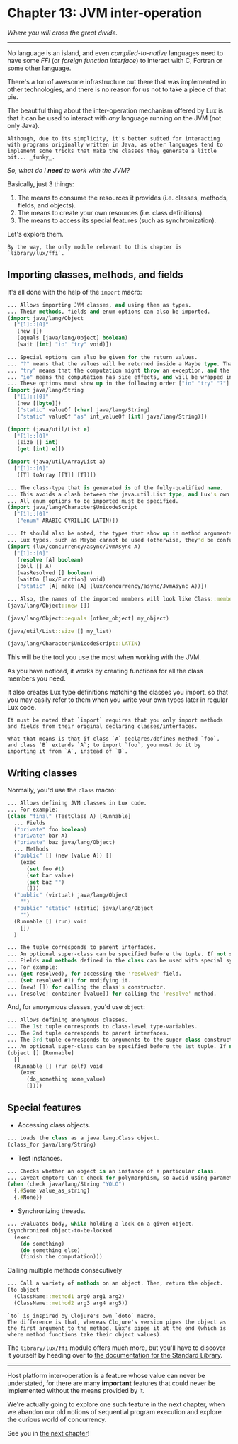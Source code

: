 # Chapter 13: JVM inter-operation

_Where you will cross the great divide._

---

No language is an island, and even _compiled-to-native_ languages need to have some _FFI_ (or _foreign function interface_) to interact with C, Fortran or some other language.

There's a ton of awesome infrastructure out there that was implemented in other technologies, and there is no reason for us not to take a piece of that pie.

The beautiful thing about the inter-operation mechanism offered by Lux is that it can be used to interact with _any_ language running on the JVM (not only Java).

	Although, due to its simplicity, it's better suited for interacting with programs originally written in Java, as other languages tend to implement some tricks that make the classes they generate a little bit... _funky_.

_So, what do I **need** to work with the JVM?_

Basically, just 3 things:

1. The means to consume the resources it provides (i.e. classes, methods, fields, and objects).
2. The means to create your own resources (i.e. class definitions).
3. The means to access its special features (such as synchronization).

Let's explore them.

	By the way, the only module relevant to this chapter is `library/lux/ffi`.

## Importing classes, methods, and fields

It's all done with the help of the `import` macro:

```clojure
... Allows importing JVM classes, and using them as types.
... Their methods, fields and enum options can also be imported.
(import java/lang/Object
  ["[1]::[0]"
   (new [])
   (equals [java/lang/Object] boolean)
   (wait [int] "io" "try" void)])

... Special options can also be given for the return values.
... "?" means that the values will be returned inside a Maybe type. That way, null becomes .#None.
... "try" means that the computation might throw an exception, and the return value will be wrapped inside the Try type.
... "io" means the computation has side effects, and will be wrapped inside the IO type.
... These options must show up in the following order ["io" "try" "?"] (although, each option can be used independently).
(import java/lang/String
  ["[1]::[0]"
   (new [[byte]])
   ("static" valueOf [char] java/lang/String)
   ("static" valueOf "as" int_valueOf [int] java/lang/String)])

(import (java/util/List e)
  ["[1]::[0]"
   (size [] int)
   (get [int] e)])

(import (java/util/ArrayList a)
  ["[1]::[0]"
   ([T] toArray [[T]] [T])])

... The class-type that is generated is of the fully-qualified name.
... This avoids a clash between the java.util.List type, and Lux's own List type.
... All enum options to be imported must be specified.
(import java/lang/Character$UnicodeScript
  ["[1]::[0]"
   ("enum" ARABIC CYRILLIC LATIN)])

... It should also be noted, the types that show up in method arguments or return values may only be Java classes, arrays, primitives, void or type-vars.
... Lux types, such as Maybe cannot be used (otherwise, they'd be confused for Java classes).
(import (lux/concurrency/async/JvmAsync A)
  ["[1]::[0]"
   (resolve [A] boolean)
   (poll [] A)
   (wasResolved [] boolean)
   (waitOn [lux/Function] void)
   ("static" [A] make [A] (lux/concurrency/async/JvmAsync A))])

... Also, the names of the imported members will look like Class::member
(java/lang/Object::new [])

(java/lang/Object::equals [other_object] my_object)

(java/util/List::size [] my_list)

(java/lang/Character$UnicodeScript::LATIN)
```

This will be the tool you use the most when working with the JVM.

As you have noticed, it works by creating functions for all the class members you need.

It also creates Lux type definitions matching the classes you import, so that you may easily refer to them when you write your own types later in regular Lux code.

	It must be noted that `import` requires that you only import methods and fields from their original declaring classes/interfaces.

	What that means is that if class `A` declares/defines method `foo`, and class `B` extends `A`; to import `foo`, you must do it by importing it from `A`, instead of `B`.

## Writing classes

Normally, you'd use the `class` macro:

```clojure
... Allows defining JVM classes in Lux code.
... For example:
(class "final" (TestClass A) [Runnable]
  ... Fields
  ("private" foo boolean)
  ("private" bar A)
  ("private" baz java/lang/Object)
  ... Methods
  ("public" [] (new [value A]) []
    (exec
      (set foo #1)
      (set bar value)
      (set baz "")
      []))
  ("public" (virtual) java/lang/Object
    "")
  ("public" "static" (static) java/lang/Object
    "")
  (Runnable [] (run) void
    [])
  )

... The tuple corresponds to parent interfaces.
... An optional super-class can be specified before the tuple. If not specified, java.lang.Object will be assumed.
... Fields and methods defined in the class can be used with special syntax.
... For example:
... (get resolved), for accessing the 'resolved' field.
... (set resolved #1) for modifying it.
... (new! []) for calling the class's constructor.
... (resolve! container [value]) for calling the 'resolve' method.
```

And, for anonymous classes, you'd use `object`:

```clojure
... Allows defining anonymous classes.
... The 1st tuple corresponds to class-level type-variables.
... The 2nd tuple corresponds to parent interfaces.
... The 3rd tuple corresponds to arguments to the super class constructor.
... An optional super-class can be specified before the 1st tuple. If not specified, java.lang.Object will be assumed.
(object [] [Runnable]
  []
  (Runnable [] (run self) void
    (exec
      (do_something some_value)
      [])))
```

## Special features

* Accessing class objects.

```clojure
... Loads the class as a java.lang.Class object.
(class_for java/lang/String)
```

* Test instances.

```clojure
... Checks whether an object is an instance of a particular class.
... Caveat emptor: Can't check for polymorphism, so avoid using parameterized classes.
(when (check java/lang/String "YOLO")
  {.#Some value_as_string}
  {.#None})
```

* Synchronizing threads.

```clojure
... Evaluates body, while holding a lock on a given object.
(synchronized object-to-be-locked
  (exec
    (do something)
    (do something else)
    (finish the computation)))
```

Calling multiple methods consecutively

```clojure
... Call a variety of methods on an object. Then, return the object.
(to object
  (ClassName::method1 arg0 arg1 arg2)
  (ClassName::method2 arg3 arg4 arg5))
```

	`to` is inspired by Clojure's own `doto` macro.
	The difference is that, whereas Clojure's version pipes the object as the first argument to the method, Lux's pipes it at the end (which is where method functions take their object values).

The `library/lux/ffi` module offers much more, but you'll have to discover it yourself by heading over to [the documentation for the Standard Library](https://github.com/LuxLang/lux/tree/master/documentation/library/standard).

---

Host platform inter-operation is a feature whose value can never be understated, for there are many **important** features that could never be implemented without the means provided by it.

We're actually going to explore one such feature in the next chapter, when we abandon our old notions of sequential program execution and explore the curious world of concurrency.

See you in [the next chapter](chapter_14.md)!

